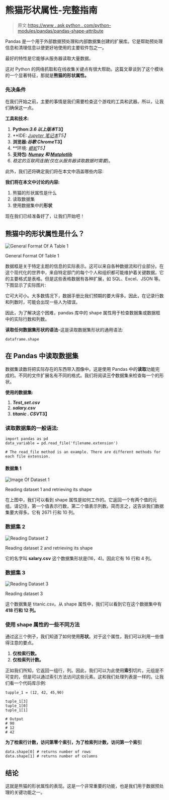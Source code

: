 # 熊猫形状属性-完整指南

> 原文:[https://www . ask python . com/python-modules/pandas/pandas-shape-attribute](https://www.askpython.com/python-modules/pandas/pandas-shape-attribute)

Pandas 是一个用于外部数据预处理和内部数据集创建的扩展库。它是帮助预处理信息和清理信息以便更好地使用的主要软件包之一。

最好的特性是它能够从服务器读取大量数据。

这对 Python 的网络抓取和在线收集关键点有很大帮助。这篇文章谈到了这个模块的一个显著特征，那就是**熊猫的形状属性。**

### 先决条件

在我们开始之前，主要的事情是我们需要检查这个游戏的工具和武器。所以，让我们确保这一点。

**工具和技术:**

1.  **Python:*3.6 以上版本*T3】**
2.  **IDE: *[Jupyter 笔记本](https://www.askpython.com/python/jupyter-notebook-for-python)*T5】**
3.  **浏览器:*谷歌 Chrome*T3】**
4.  **环境: *[蟒蛇](https://www.askpython.com/python-modules/python-anaconda-tutorial)*T5】**
5.  **支持包: *[Numpy](https://www.askpython.com/python-modules/numpy/python-numpy-module) 和 [Matplotlib](https://www.askpython.com/python-modules/matplotlib/python-matplotlib)***
6.  *稳定的互联网连接(仅在从服务器读取数据时需要)*。

此外，我们还将确定我们将在本文中涵盖哪些内容:

**我们将在本文中讨论的内容:**

1.  熊猫的形状属性是什么
2.  读取数据集
3.  使用数据集中的**形状**

现在我们已经准备好了，让我们开始吧！

## 熊猫中的形状属性是什么？

![General Format Of A Table 1](../Images/0c6d1dd5978dd38c6eb87fde8fdd3dd0.png)

General Format Of Table 1

数据框是关于特定主题的信息的实际表示。这可以来自各种数据流和行业部分。在这个现代化的世界中，来自特定部门的每个个人和组织都可能维护着关键数据。它的主要格式是表格。但是这些表格数据有各种扩展，如 SQL、Excel、JSON 等。下图显示了实际图片:

它可大可小。大多数情况下，数据手册比我们预期的要大得多。因此，在记录行数和列数时，可能会出现一些人为错误。

因此，为了解决这个困难，pandas 库中的 shape 属性用于检查数据集或数据框中的实际行数和列数。

**读取任何数据集形状的语法**–这是读取数据集形状的通用语法:

```
dataframe.shape

```

## 在 Pandas 中读取数据集

数据集读数将把实际存在的东西带入图像中。这是使用 Pandas 中的**读取**功能完成的。不同的文件扩展名有不同的格式。我们将阅读**三个**数据集来检查每一个的形状。

**使用的数据集:**

1.  ***Test_set.csv***
2.  ***salary.csv***
3.  ***titanic . CSV*T3】**

### 读取数据集的一般语法:

```
import pandas as pd
data_variable = pd.read_file('filename.extension') 

# The read_file method is an example. There are different methods for each file extension.

```

#### 数据集 1

![Image Of Dataset 1](../Images/02021be668c74aa3d8a1f7249142ced4.png)

Reading dataset 1 and retrieving its shape

在上图中，我们可以看到 shape 属性是如何工作的。它返回一个有两个值的元组。请记住，第一个值表示行数，第二个值表示列数。简而言之，这告诉我们数据集要大得多。它有 2671 行和 10 列。

### 数据集 2

![Reading Dataset 2](../Images/492e59f452946665e80c224a2c747bd8.png)

Reading dataset 2 and retrieving its shape

它的名字叫 **salary.csv** 这个数据集形状是(16，4)。因此它有 16 行和 4 列。

### 数据集 3

![Reading Dataset 3](../Images/47d512424f1768b223b001b5572dafde.png)

Reading dataset 3

这个数据集是 titanic.csv。从 shape 属性中，我们可以看到它在这个数据集中有 **418 行和 12 列。**

### 使用 shape 属性的一些不同方法

通过这三个例子，我们知道了如何使用**形状**。对于这个属性，我们可以利用一些值得注意的要点。

1.  **仅检索行数。**
2.  **仅检索列计数。**

正如我们所知，它返回一组行，列。因此，我们可以为此使用**索引**切片。元组是不可变的，但是可以通过索引方法访问这些元素。这和我们处理列表是一样的。让我们看一个代码库示例:

```
tupple_1 = (12, 42, 45,90)

tuple_1[3]
tuple_1[0]
tuple_1[1]

# Output
# 90
# 12
# 42

```

**为了检索行计数，访问第零个索引，为了检索列计数，访问第一个索引**

```
data.shape[0] # returns number of rows
data.shape[1] # returns number of columns

```

## 结论

这就是熊猫的形状属性的表现。这是一个非常重要的功能，也是我们用于数据预处理的关键功能之一。